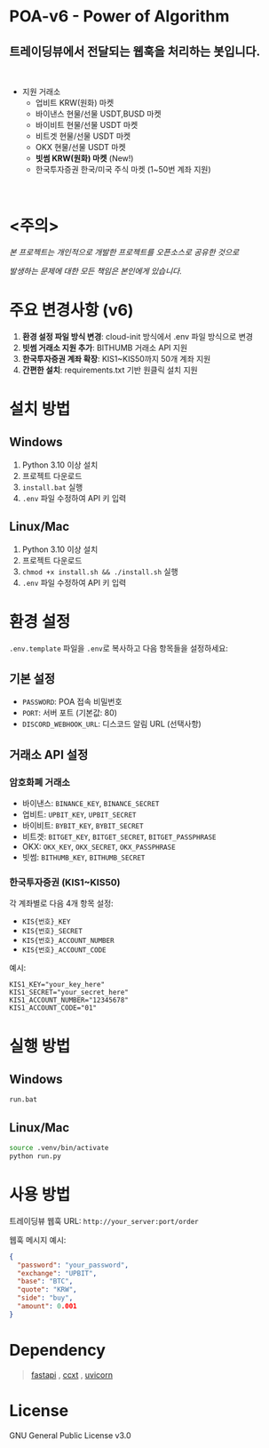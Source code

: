 # POA-v6 - Power of Algorithm

## 트레이딩뷰에서 전달되는 웹훅을 처리하는 봇입니다.

&nbsp;

- 지원 거래소
  - 업비트 KRW(원화) 마켓
  - 바이낸스 현물/선물 USDT,BUSD 마켓
  - 바이비트 현물/선물 USDT 마켓
  - 비트겟 현물/선물 USDT 마켓
  - OKX 현물/선물 USDT 마켓
  - **빗썸 KRW(원화) 마켓** (New!)
  - 한국투자증권 한국/미국 주식 마켓 (1~50번 계좌 지원)

&nbsp;

# <주의>

_본 프로젝트는 개인적으로 개발한 프로젝트를 오픈소스로 공유한 것으로_

_발생하는 문제에 대한 모든 책임은 본인에게 있습니다._

# 주요 변경사항 (v6)

1. **환경 설정 파일 방식 변경**: cloud-init 방식에서 .env 파일 방식으로 변경
2. **빗썸 거래소 지원 추가**: BITHUMB 거래소 API 지원
3. **한국투자증권 계좌 확장**: KIS1~KIS50까지 50개 계좌 지원
4. **간편한 설치**: requirements.txt 기반 원클릭 설치 지원

# 설치 방법

## Windows

1. Python 3.10 이상 설치
2. 프로젝트 다운로드
3. `install.bat` 실행
4. `.env` 파일 수정하여 API 키 입력

## Linux/Mac

1. Python 3.10 이상 설치
2. 프로젝트 다운로드
3. `chmod +x install.sh && ./install.sh` 실행
4. `.env` 파일 수정하여 API 키 입력

# 환경 설정

`.env.template` 파일을 `.env`로 복사하고 다음 항목들을 설정하세요:

## 기본 설정
- `PASSWORD`: POA 접속 비밀번호
- `PORT`: 서버 포트 (기본값: 80)
- `DISCORD_WEBHOOK_URL`: 디스코드 알림 URL (선택사항)

## 거래소 API 설정

### 암호화폐 거래소
- 바이낸스: `BINANCE_KEY`, `BINANCE_SECRET`
- 업비트: `UPBIT_KEY`, `UPBIT_SECRET`
- 바이비트: `BYBIT_KEY`, `BYBIT_SECRET`
- 비트겟: `BITGET_KEY`, `BITGET_SECRET`, `BITGET_PASSPHRASE`
- OKX: `OKX_KEY`, `OKX_SECRET`, `OKX_PASSPHRASE`
- 빗썸: `BITHUMB_KEY`, `BITHUMB_SECRET`

### 한국투자증권 (KIS1~KIS50)
각 계좌별로 다음 4개 항목 설정:
- `KIS{번호}_KEY`
- `KIS{번호}_SECRET`
- `KIS{번호}_ACCOUNT_NUMBER`
- `KIS{번호}_ACCOUNT_CODE`

예시:
```
KIS1_KEY="your_key_here"
KIS1_SECRET="your_secret_here"
KIS1_ACCOUNT_NUMBER="12345678"
KIS1_ACCOUNT_CODE="01"
```

# 실행 방법

## Windows
```bash
run.bat
```

## Linux/Mac
```bash
source .venv/bin/activate
python run.py
```

# 사용 방법

트레이딩뷰 웹훅 URL: `http://your_server:port/order`

웹훅 메시지 예시:
```json
{
  "password": "your_password",
  "exchange": "UPBIT",
  "base": "BTC",
  "quote": "KRW",
  "side": "buy",
  "amount": 0.001
}
```

# Dependency

> [fastapi](https://github.com/tiangolo/fastapi) , [ccxt](https://github.com/ccxt/ccxt) , [uvicorn](https://github.com/encode/uvicorn)

# License

GNU General Public License v3.0
